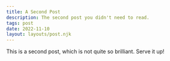 ```yaml
---
title: A Second Post
description: The second post you didn't need to read.
tags: post
date: 2022-11-10
layout: layouts/post.njk
---
```


This is a second post, which is not quite so brilliant. Serve it up!